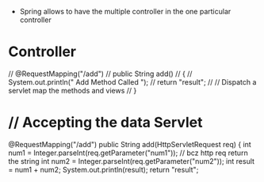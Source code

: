 - Spring allows to have the multiple controller in the one particular controller


# Controller
//    @RequestMapping("/add")
//    public String add()
//    {
//        System.out.println(" Add Method Called ");
//        return "result";
//        // Dispatch a servlet map the methods and views
//    }

# // Accepting the data Servlet
@RequestMapping("/add")
public String add(HttpServletRequest req) {
int num1 = Integer.parseInt(req.getParameter("num1")); // bcz http req return the string
int num2 = Integer.parseInt(req.getParameter("num2"));
int result = num1 + num2;
System.out.println(result);
return "result";
